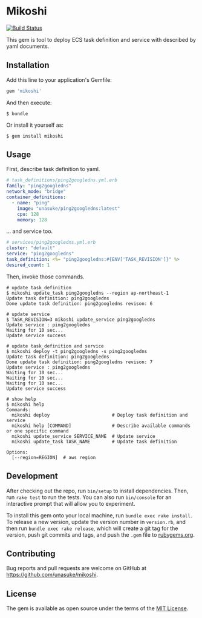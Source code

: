 # Mikoshi
[![Build Status](https://travis-ci.org/unasuke/mikoshi.svg?branch=master)](https://travis-ci.org/unasuke/mikoshi)

This gem is tool to deploy ECS task definition and service with described by yaml documents.

## Installation

Add this line to your application's Gemfile:

```ruby
gem 'mikoshi'
```

And then execute:

    $ bundle

Or install it yourself as:

    $ gem install mikoshi

## Usage
First, describe task definition to yaml.

```yaml
# task_definitions/ping2googledns.yml.erb
family: "ping2googledns"
network_mode: "bridge"
container_definitions:
  - name: "ping"
    image: "unasuke/ping2googledns:latest"
    cpu: 128
    memory: 128
```

... and service too.

```yaml
# services/ping2googledns.yml.erb
cluster: "default"
service: "ping2googledns"
task_definition: <%= "ping2googledns:#{ENV['TASK_REVISION']}" %>
desired_count: 1
```

Then, invoke those commands.

```shell
# update task_definition
$ mikoshi update_task ping2googledns --region ap-northeast-1
Update task definition: ping2googledns
Done update task definition: ping2googledns revison: 6

# update service
$ TASK_REVISION=3 mikoshi update_service ping2googledns
Update service : ping2googledns
Waiting for 10 sec...
Update service success

# update task_definition and service
$ mikoshi deploy -t ping2googledns -s ping2googledns
Update task definition: ping2googledns
Done update task definition: ping2googledns revison: 7
Update service : ping2googledns
Waiting for 10 sec...
Waiting for 10 sec...
Waiting for 10 sec...
Update service success

# show help
$ mikoshi help
Commands:
  mikoshi deploy                       # Deploy task definition and service
  mikoshi help [COMMAND]               # Describe available commands or one specific command
  mikoshi update_service SERVICE_NAME  # Update service
  mikoshi update_task TASK_NAME        # Update task definition

Options:
  [--region=REGION]  # aws region

```

## Development

After checking out the repo, run `bin/setup` to install dependencies. Then, run `rake test` to run the tests. You can also run `bin/console` for an interactive prompt that will allow you to experiment.

To install this gem onto your local machine, run `bundle exec rake install`. To release a new version, update the version number in `version.rb`, and then run `bundle exec rake release`, which will create a git tag for the version, push git commits and tags, and push the `.gem` file to [rubygems.org](https://rubygems.org).

## Contributing

Bug reports and pull requests are welcome on GitHub at https://github.com/unasuke/mikoshi.


## License

The gem is available as open source under the terms of the [MIT License](http://opensource.org/licenses/MIT).

